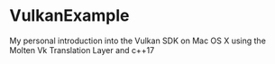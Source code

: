# VulkanExample
My personal introduction into the Vulkan SDK on Mac OS X using the Molten Vk Translation Layer and c++17
